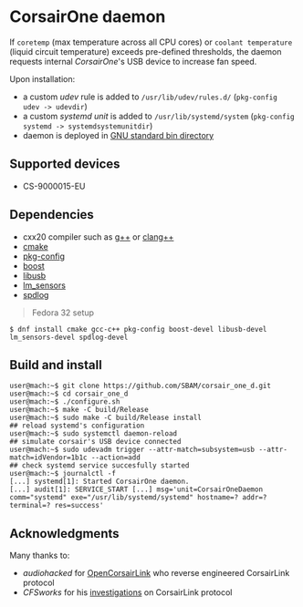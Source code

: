 # CorsairOne daemon

If `coretemp` (max temperature across all CPU cores) or `coolant temperature` (liquid circuit temperature) exceeds pre-defined thresholds, the daemon requests internal _CorsairOne_'s USB device to increase fan speed.

Upon installation:
* a custom *udev* rule is added to `/usr/lib/udev/rules.d/` (`pkg-config udev -> udevdir`)
* a custom *systemd unit* is added to `/usr/lib/systemd/system` (`pkg-config systemd -> systemdsystemunitdir`)
* daemon is deployed in [GNU standard bin directory](https://cmake.org/cmake/help/latest/module/GNUInstallDirs.html)

## Supported devices
* CS\-9000015\-EU

## Dependencies
* cxx20 compiler such as [g++](https://gcc.gnu.org/) or [clang++](https://clang.llvm.org/)
* [cmake](https://cmake.org/)
* [pkg\-config](https://www.freedesktop.org/wiki/Software/pkg-config/)
* [boost](https://www.boost.org/)
* [libusb](https://libusb.info/)
* [lm\_sensors](https://hwmon.wiki.kernel.org/lm_sensors)
* [spdlog](https://github.com/gabime/spdlog)

> Fedora 32 setup
```shell
$ dnf install cmake gcc-c++ pkg-config boost-devel libusb-devel lm_sensors-devel spdlog-devel
```

## Build and install
```console
user@mach:~$ git clone https://github.com/SBAM/corsair_one_d.git
user@mach:~$ cd corsair_one_d
user@mach:~$ ./configure.sh
user@mach:~$ make -C build/Release
user@mach:~$ sudo make -C build/Release install
## reload systemd's configuration
user@mach:~$ sudo systemctl daemon-reload
## simulate corsair's USB device connected
user@mach:~$ sudo udevadm trigger --attr-match=subsystem=usb --attr-match=idVendor=1b1c --action=add
## check systemd service succesfully started
user@mach:~$ journalctl -f
[...] systemd[1]: Started CorsairOne daemon.
[...] audit[1]: SERVICE_START [...] msg='unit=CorsairOneDaemon comm="systemd" exe="/usr/lib/systemd/systemd" hostname=? addr=? terminal=? res=success'
```

## Acknowledgments
Many thanks to:
 * *audiohacked* for [OpenCorsairLink](https://github.com/audiohacked/OpenCorsairLink) who reverse engineered CorsairLink protocol
 * *CFSworks* for his [investigations](https://forum.corsair.com/v3/showthread.php?t=120092) on CorsairLink protocol





